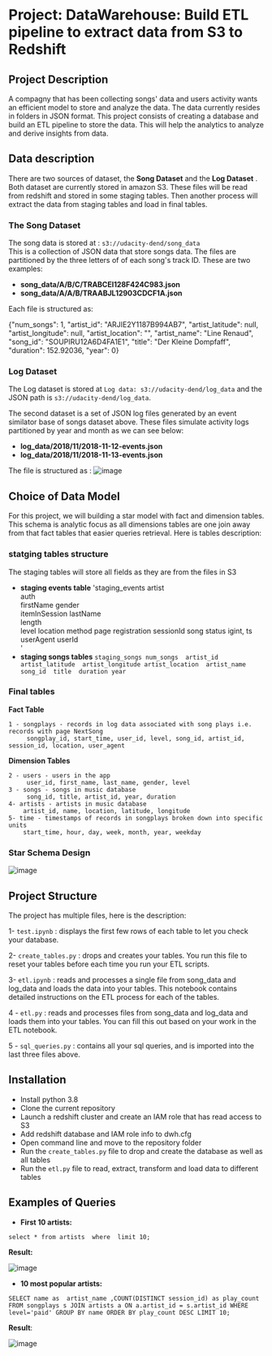 # Project:  DataWarehouse: Build ETL pipeline to extract data from S3 to Redshift
## Project Description

A compagny that has been collecting songs' data and users activity wants an efficient model to store and analyze the data. The data currently resides in folders in JSON format.
This project consists of creating a database and build an ETL pipeline to store the data.
This will help the analytics to analyze and derive insights from data.

## Data description
There are two sources of dataset, the **Song Dataset** and the **Log Dataset** .  Both dataset are currently stored in amazon S3. These files will be read from redshift and stored in some staging tables. Then another process will extract the data from staging tables and load in final tables.

### The Song Dataset
The song data is stored at : `s3://udacity-dend/song_data`  
This is a collection of JSON data that store songs data. The files are partitioned by the three letters of of each song's track ID. These are two examples:

 - **song_data/A/B/C/TRABCEI128F424C983.json**
 - **song_data/A/A/B/TRAABJL12903CDCF1A.json**
 
 Each file is structured as:
 
 {"num_songs": 1, "artist_id": "ARJIE2Y1187B994AB7", "artist_latitude": null, "artist_longitude": null, "artist_location": "", "artist_name": "Line Renaud", "song_id": "SOUPIRU12A6D4FA1E1", "title": "Der Kleine Dompfaff", "duration": 152.92036, "year": 0}

### Log Dataset

The Log dataset is stored at `Log data: s3://udacity-dend/log_data` and the JSON path is `s3://udacity-dend/log_data`.

The second dataset is a set of JSON log files generated by an event similator base of songs dataset above. These files simulate activity logs partitioned by year and month as we can see below:

- **log_data/2018/11/2018-11-12-events.json**
- **log_data/2018/11/2018-11-13-events.json**

The file is structured as :
![image](https://raw.githubusercontent.com/tmbothe/Data_Warehouse_Project/main/images/log-data.png)

## Choice of Data Model

For this project, we will building a star model with fact and dimension tables. This schema is analytic focus as all dimensions tables are one join away from that fact tables that easier queries retrieval. Here is tables description:

### statging tables structure
 The staging tables will store all fields as they are from the files in S3
 - **staging events table** 
 'staging_events
    artist    
    auth      
    firstName 
    gender    
    itemInSession 
    lastName  
    length    
    level 
    location
    method 
    page 
    registration 
    sessionId 
    song 
    status igint,
    ts  
    userAgent 
    userId  
 '
 - **staging songs tables**
 ` staging_songs
     num_songs 
     artist_id
     artist_latitude 
     artist_longitude
     artist_location 
     artist_name 
     song_id 
     title 
     duration
     year
     `
### Final tables

**Fact Table**

    1 - songplays - records in log data associated with song plays i.e. records with page NextSong
         songplay_id, start_time, user_id, level, song_id, artist_id, session_id, location, user_agent
         
**Dimension Tables**

    2 - users - users in the app
         user_id, first_name, last_name, gender, level 
    3 - songs - songs in music database
         song_id, title, artist_id, year, duration
    4- artists - artists in music database
        artist_id, name, location, latitude, longitude
    5- time - timestamps of records in songplays broken down into specific units
        start_time, hour, day, week, month, year, weekday
 ### Star Schema Design       
 ![image](https://raw.githubusercontent.com/tmbothe/Data_Warehouse_Project/main/images/datamodel.PNG)
 
 ## Project Structure
 
 The project has multiple files, here is the description:
 
 1- `test.ipynb` :  displays the first few rows of each table to let you check your database.
 
 2- `create_tables.py` :  drops and creates your tables. You run this file to reset your tables before each time you run your ETL scripts.
 
 3- `etl.ipynb` :  reads and processes a single file from song_data and log_data and loads the data into your tables. This notebook contains detailed instructions on the ETL process for each of the tables.
 
 4 - `etl.py` :  reads and processes files from song_data and log_data and loads them into your tables. You can fill this out based on your work in the ETL notebook.
 
 5 - `sql_queries.py` : contains all your sql queries, and is imported into the last three files above.

## Installation 

- Install python 3.8
- Clone the current repository 
- Launch a redshift cluster and create an IAM role that has read access to S3
- Add redshift database and IAM role info to dwh.cfg
- Open command line and move to the repository folder
- Run the `create_tables.py` file to drop and create the database as well as all tables
- Run the `etl.py` file to read, extract, transform and load data to different tables

## Examples of Queries

- **First 10 artists:** 

 `select * from artists  where  limit 10;`

 **Result:**

  ![image](https://raw.githubusercontent.com/tmbothe/Data_Warehouse_Project/main/images/first10_artst.PNG)

- **10 most popular artists:**

`SELECT name as  artist_name ,COUNT(DISTINCT session_id) as play_count
 FROM songplays s
 JOIN artists a ON a.artist_id = s.artist_id
 WHERE level='paid'
 GROUP BY name
 ORDER BY play_count DESC
 LIMIT 10;
`

**Result**:

 ![image](https://raw.githubusercontent.com/tmbothe/Data_Warehouse_Project/main/images/mostpopular_artist.PNG)


 



